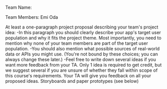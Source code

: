 Team Name: 

Team Members:
Emi Oda


At least a one-paragraph project proposal describing your team's project idea:
-In this paragraph you should clearly describe your app's target user population and why it fits the project theme. Most importantly, you need to mention why none of your team members are part of the target user population.
-You should also mention what possible sources of real-world data or APIs you might use. (You're not bound by these choices; you can always change these later.)
-Feel free to write down several ideas if you want more feedback from your TA. Only 1 idea is required to get credit, but we suggest several if you are unsure of whether they fall within scope of this course's requirements. Your TA will give you feedback on all your proposed ideas.
Storyboards and paper prototypes (see below)
